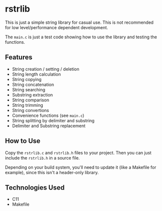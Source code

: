 # rstrlib

This is just a simple string library for casual use. This is not recommended for low level/performance dependent development. 

The <code>main.c</code> is just a test code showing how to use the library and testing the functions.

## Features

- String creation / setting / deletion
- String length calculation
- String copying
- String concatenation
- String searching
- Substring extraction
- String comparison
- String trimming
- String convertions
- Convenience functions (see <code>main.c</code>)
- String splitting by delimiter and substring
- Delimiter and Substring replacement
  
## How to Use

Copy the <code>rstrlib.c</code> and <code>rstrlib.h</code> files to your project. Then you can just include the <code>rstrlib.h</code> in a source file.

Depending on your build system, you'll need to update it (like a Makefile for example), since this isn't a header-only library.

## Technologies Used

- C11
- Makefile

